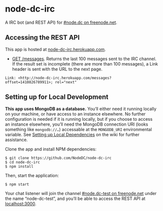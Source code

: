 # node-dc-irc

A IRC bot (and REST API) for [#node.dc on freenode.net](http://webchat.freenode.net/?channels=node.dc).

## Accessing the REST API

This app is hosted at [node-dc-irc.herokuapp.com](http://node-dc-irc.herokuapp.com).

- [GET /messages](http://node-dc-irc.herokuapp.com/messages). Returns the last 100 messages sent to the IRC channel. If the result set is incomplete (there are more than 100 messages), a Link header is sent with the URL to the next page.

```http
Link: <http://node-dc-irc.herokuapp.com/messages?offset=1410826789911>; rel="next"
```

## Setting up for Local Development

**This app uses MongoDB as a database.** You’ll either need it running locally on your machine, or have access to an instance elsewhere. No further configuration is needed if it is running locally, but if you choose to access an instance elsewhere, you’ll need the MongoDB connection URI (looks something like `mongodb://…`) accessable at the `MONGODB_URI` environmental variable. See [Setting up Local Dependencies](https://github.com/NodeDC/node-dc-irc/wiki/Setting-up-Local-Dependencies) on the wiki for further assistance.

Clone the app and install NPM dependencies:

```
$ git clone https://github.com/NodeDC/node-dc-irc
$ cd node-dc-irc
$ npm install
```

Then, start the application:

```
$ npm start
```

Your chat listener will join the channel [#node.dc-test on freenode.net](http://webchat.freenode.net/?channels=node.dc-test) under the name “node-dc-test”, and you’ll be able to access the REST API at [localhost:3000](http://localhost:3000).
